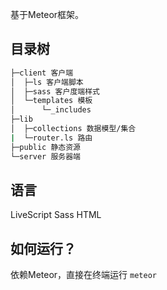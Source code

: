 基于Meteor框架。

## 目录树
```bash
├─client 客户端
│  ├─ls 客户端脚本
│  ├─sass 客户度端样式
│  └─templates 模板
│      └─_includes
├─lib
│  ├─collections 数据模型/集合
|  └─router.ls 路由
├─public 静态资源
└─server 服务器端
```

## 语言
LiveScript
Sass
HTML

## 如何运行？
依赖Meteor，直接在终端运行 `meteor`
